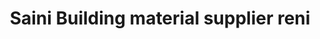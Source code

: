 ---
title: "Saini Building material supplier reni"
url: /reni/saini-building-material-supplier-reni/
shop: shop
---